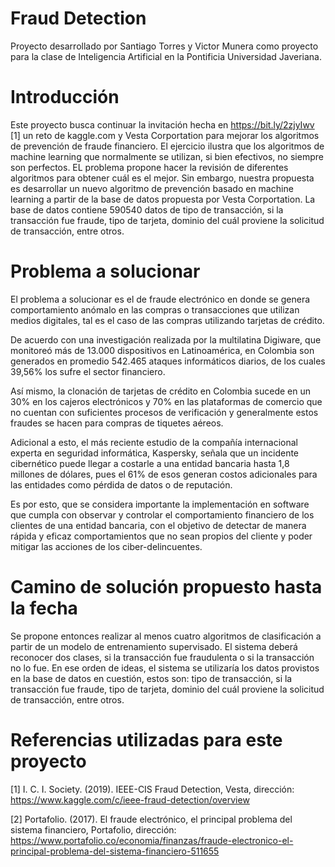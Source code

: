 # Fraud Detection
Proyecto desarrollado por Santiago Torres y Victor Munera como proyecto para la clase de Inteligencia Artificial en la Pontificia Universidad Javeriana.

# Introducción
Este proyecto busca continuar la invitación hecha en https://bit.ly/2zjyIwv [1] un reto de kaggle.com y Vesta Corportation para mejorar los algoritmos de prevención de fraude financiero. El ejercicio ilustra que los algoritmos de machine learning que normalmente se utilizan, si bien efectivos, no siempre son perfectos. EL problema propone hacer la revisión de diferentes algoritmos para obtener cuál es el mejor. Sin embargo, nuestra propuesta es desarrollar un nuevo algoritmo de prevención basado en machine learning a partir de la base de datos propuesta por Vesta Corportation. La base de datos contiene 590540 datos de tipo de transacción, si la transacción fue fraude, tipo de tarjeta, dominio del cuál proviene la solicitud de transacción, entre otros.

# Problema a solucionar
El problema a solucionar es el de fraude electrónico en donde se genera comportamiento anómalo en las compras o transacciones que utilizan medios digitales, tal es el caso de las compras utilizando tarjetas de crédito.

De acuerdo con una investigación realizada por la multilatina Digiware, que monitoreó más de 13.000 dispositivos en Latinoamérica, en Colombia son generados en promedio 542.465 ataques informáticos diarios, de los cuales 39,56% los sufre el sector financiero.

Así mismo, la clonación de tarjetas de crédito en Colombia sucede en un 30% en los cajeros electrónicos y 70% en las plataformas de comercio que no cuentan con suficientes procesos de verificación y generalmente estos fraudes se hacen para compras de tiquetes aéreos.

Adicional a esto, el más reciente estudio de la compañía internacional experta en seguridad informática, Kaspersky, señala que un incidente cibernético puede llegar a costarle a una entidad bancaria hasta 1,8 millones de dólares, pues el 61% de esos generan costos adicionales para las entidades como pérdida de datos o de reputación.

Es por esto, que se considera importante la implementación en software que cumpla con observar y controlar el comportamiento financiero de los clientes de una entidad bancaria, con el objetivo de detectar de manera rápida y eficaz comportamientos que no sean propios del cliente y poder mitigar las acciones de los ciber-delincuentes.

# Camino de solución propuesto hasta la fecha
Se propone entonces realizar al menos cuatro algoritmos de clasificación a partir de un modelo de entrenamiento supervisado. El sistema deberá reconocer dos clases, si la transacción fue fraudulenta o si la transacción no lo fue. En ese orden de ideas, el sistema se utilizaría los datos provistos en la base de datos en cuestión, estos son: tipo de transacción, si la transacción fue fraude, tipo de tarjeta, dominio del cuál proviene la solicitud de transacción, entre otros.

# Referencias utilizadas para este proyecto
[1] I. C. I. Society. (2019). IEEE-CIS Fraud Detection, Vesta, dirección: https://www.kaggle.com/c/ieee-fraud-detection/overview

[2] Portafolio. (2017). El fraude electrónico, el principal problema del sistema financiero, Portafolio,
dirección: https://www.portafolio.co/economia/finanzas/fraude-electronico-el-principal-problema-del-sistema-financiero-511655
